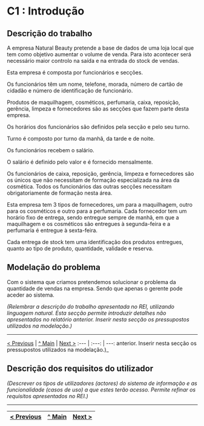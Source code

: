 # C1 : Introdução


## Descrição do trabalho

A empresa Natural Beauty pretende a base de dados de uma loja local que tem como objetivo aumentar o volume de venda. Para isto acontecer será necessário maior controlo na saída e na entrada do stock de vendas. 

Esta empresa é composta por funcionários e secções.

Os funcionários têm um nome, telefone, morada, número de cartão de cidadão e número de identificação de funcionário.

Produtos de maquilhagem, cosméticos, perfumaria, caixa, reposição, gerência, limpeza e fornecedores são as secções que fazem parte desta empresa.  

Os horários dos funcionários são definidos pela secção e pelo seu turno.

Turno é composto por turno da manhã, da tarde e de noite.

Os funcionários recebem o salário. 

O salário é definido pelo valor e é fornecido mensalmente.

Os funcionários de caixa, reposição, gerência, limpeza e fornecedores são os únicos que não necessitam de formação especializada na área da cosmética. Todos os funcionários das outras secções necessitam obrigatoriamente de formação nesta área. 

Esta empresa tem 3 tipos de fornecedores, um para a maquilhagem, outro para os cosméticos e outro para a perfumaria. Cada fornecedor tem um horário fixo de entrega, sendo entregue sempre de manhã, em que a maquilhagem e os cosméticos são entregues à segunda-feira e a perfumaria é entregue à sexta-feira.

Cada entrega de stock tem uma identificação dos produtos entregues, quanto ao tipo de produto, quantidade, validade e reserva. 


## Modelação do problema

Com o sistema que criamos pretendemos solucionar o problema da quantidade de vendas na empresa. Sendo que apenas o gerente pode aceder ao sistema. 


_(Relembrar a descrição do trabalho apresentada no REI, utilizando linguagem natural. Esta secção permite introduzir detalhes não apresentados no relatório anterior. Inserir nesta secção os pressupostos utilizados na modelação.)_



---
[< Previous](rei00.md) | [^ Main](https://github.com/tcm21-SIBD01/reportSIBD01) | [Next >](rei02.md)
:--- | :---: | ---:  anterior. Inserir nesta secção os pressupostos utilizados na modelação.)_




## Descrição dos requisitos do utilizador

_(Descrever os tipos de utilizadores (actores) do sistema de informação e as funcionalidade (casos de uso) a que estes terão acesso. Permite refinar os requisitos apresentados no REI.)_


---
[< Previous](rebd00.md) | [^ Main](https://github.com/tcm21-SIBD01/reportSIBD01) | [Next >](rebd02.md)
:--- | :---: | ---: 

